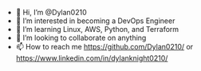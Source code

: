 - 👋 Hi, I’m @Dylan0210
- 👀 I’m interested in becoming a DevOps Engineer
- 🌱 I’m learning Linux, AWS, Python, and Terraform
- 💞️ I’m looking to collaborate on anything
- 📫 How to reach me https://github.com/Dylan0210/ or https://www.linkedin.com/in/dylanknight0210/
<!---
Dylan0210/Dylan0210 is a ✨ special ✨ repository because its `README.md` (this file) appears on your GitHub profile.
You can click the Preview link to take a look at your changes.
--->

